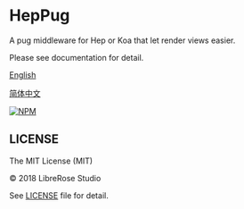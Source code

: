 # HepPug

A pug middleware for Hep or Koa that let render views easier.

Please see documentation for detail.

[English](./doc/en/README.md)

[简体中文](./doc/zh-hans/README.md)


[![NPM](https://nodei.co/npm/hep-pug.png)](https://nodei.co/npm/hep-pug/)

## LICENSE

The MIT License (MIT)

© 2018 LibreRose Studio

See [LICENSE](LICENSE) file for detail.
